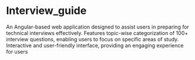 # Interview_guide
An Angular-based web application designed to assist users in preparing for technical interviews effectively. Features topic-wise categorization of 100+ interview questions, enabling users to focus on specific areas of study. Interactive and user-friendly interface, providing an engaging experience for users
